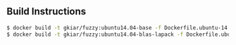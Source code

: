 ## Build Instructions

```bash
$ docker build -t gkiar/fuzzy:ubuntu14.04-base -f Dockerfile.ubuntu-14.04-verificarlo .
$ docker build -t gkiar/fuzzy:ubuntu14.04-blas-lapack -f Dockerfile.ubuntu-14.04-blas-lapack .
```
